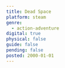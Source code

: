 ```yaml
---
title: Dead Space
platform: steam
genre:
  - action-adventure
digital: true
physical: false
guide: false
pending: false
posted: 2000-01-01
---
```

